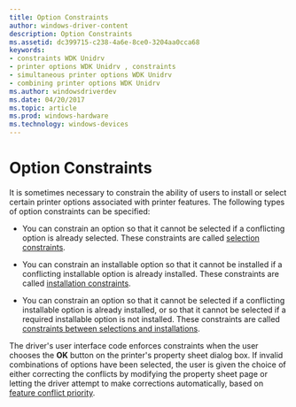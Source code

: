 ```yaml
---
title: Option Constraints
author: windows-driver-content
description: Option Constraints
ms.assetid: dc399715-c238-4a6e-8ce0-3204aa0cca68
keywords:
- constraints WDK Unidrv
- printer options WDK Unidrv , constraints
- simultaneous printer options WDK Unidrv
- combining printer options WDK Unidrv
ms.author: windowsdriverdev
ms.date: 04/20/2017
ms.topic: article
ms.prod: windows-hardware
ms.technology: windows-devices
---
```


# Option Constraints





It is sometimes necessary to constrain the ability of users to install or select certain printer options associated with printer features. The following types of option constraints can be specified:

-   You can constrain an option so that it cannot be selected if a conflicting option is already selected. These constraints are called [selection constraints](selection-constraints.md).

-   You can constrain an installable option so that it cannot be installed if a conflicting installable option is already installed. These constraints are called [installation constraints](installation-constraints.md).

-   You can constrain an option so that it cannot be selected if a conflicting installable option is already installed, or so that it cannot be selected if a required installable option is not installed. These constraints are called [constraints between selections and installations](constraints-between-selections-and-installations.md).

The driver's user interface code enforces constraints when the user chooses the **OK** button on the printer's property sheet dialog box. If invalid combinations of options have been selected, the user is given the choice of either correcting the conflicts by modifying the property sheet page or letting the driver attempt to make corrections automatically, based on [feature conflict priority](feature-conflict-priority.md).

 

 




